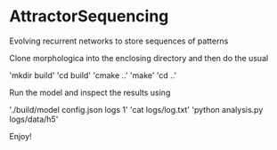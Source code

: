 # AttractorSequencing

Evolving recurrent networks to store sequences of patterns

Clone morphologica into the enclosing directory and then do the usual 

'mkdir build'
'cd build'
'cmake ..'
'make' 
'cd ..'

Run the model and inspect the results using

'./build/model config.json logs 1'
'cat logs/log.txt'
'python analysis.py logs/data/h5'

Enjoy!

